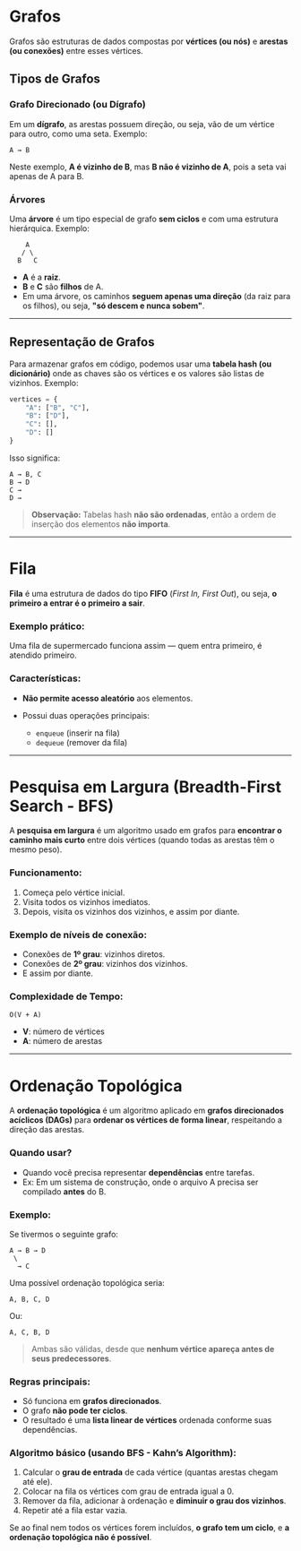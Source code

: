 # Grafos

Grafos são estruturas de dados compostas por **vértices (ou nós)** e **arestas (ou conexões)** entre esses vértices.

## Tipos de Grafos

### Grafo Direcionado (ou Dígrafo)

Em um **dígrafo**, as arestas possuem direção, ou seja, vão de um vértice para outro, como uma seta. Exemplo:

```
A → B
```

Neste exemplo, **A é vizinho de B**, mas **B não é vizinho de A**, pois a seta vai apenas de A para B.

### Árvores

Uma **árvore** é um tipo especial de grafo **sem ciclos** e com uma estrutura hierárquica. Exemplo:

```
    A
   / \
  B   C
```

* **A** é a **raiz**.
* **B** e **C** são **filhos** de A.
* Em uma árvore, os caminhos **seguem apenas uma direção** (da raiz para os filhos), ou seja, **"só descem e nunca sobem"**.

---

## Representação de Grafos

Para armazenar grafos em código, podemos usar uma **tabela hash (ou dicionário)** onde as chaves são os vértices e os valores são listas de vizinhos. Exemplo:

```python
vertices = {
    "A": ["B", "C"],
    "B": ["D"],
    "C": [],
    "D": []
}
```

Isso significa:

```
A → B, C  
B → D  
C →  
D →  
```

> **Observação:** Tabelas hash **não são ordenadas**, então a ordem de inserção dos elementos **não importa**.

---

# Fila

**Fila** é uma estrutura de dados do tipo **FIFO** (*First In, First Out*), ou seja, **o primeiro a entrar é o primeiro a sair**.

### Exemplo prático:

Uma fila de supermercado funciona assim — quem entra primeiro, é atendido primeiro.

### Características:

* **Não permite acesso aleatório** aos elementos.
* Possui duas operações principais:

  * `enqueue` (inserir na fila)
  * `dequeue` (remover da fila)

---

# Pesquisa em Largura (Breadth-First Search - BFS)

A **pesquisa em largura** é um algoritmo usado em grafos para **encontrar o caminho mais curto** entre dois vértices (quando todas as arestas têm o mesmo peso).

### Funcionamento:

1. Começa pelo vértice inicial.
2. Visita todos os vizinhos imediatos.
3. Depois, visita os vizinhos dos vizinhos, e assim por diante.

### Exemplo de níveis de conexão:

* Conexões de **1º grau**: vizinhos diretos.
* Conexões de **2º grau**: vizinhos dos vizinhos.
* E assim por diante.

### Complexidade de Tempo:

```
O(V + A)
```

* **V**: número de vértices
* **A**: número de arestas

---

# Ordenação Topológica

A **ordenação topológica** é um algoritmo aplicado em **grafos direcionados acíclicos (DAGs)** para **ordenar os vértices de forma linear**, respeitando a direção das arestas.

### Quando usar?

* Quando você precisa representar **dependências** entre tarefas.
* Ex: Em um sistema de construção, onde o arquivo A precisa ser compilado **antes** do B.

### Exemplo:

Se tivermos o seguinte grafo:

```
A → B → D
 \      
  → C
```

Uma possível ordenação topológica seria:

```
A, B, C, D
```

Ou:

```
A, C, B, D
```

> Ambas são válidas, desde que **nenhum vértice apareça antes de seus predecessores**.

### Regras principais:

* Só funciona em **grafos direcionados**.
* O grafo **não pode ter ciclos**.
* O resultado é uma **lista linear de vértices** ordenada conforme suas dependências.

### Algoritmo básico (usando BFS - Kahn’s Algorithm):

1. Calcular o **grau de entrada** de cada vértice (quantas arestas chegam até ele).
2. Colocar na fila os vértices com grau de entrada igual a 0.
3. Remover da fila, adicionar à ordenação e **diminuir o grau dos vizinhos**.
4. Repetir até a fila estar vazia.

Se ao final nem todos os vértices forem incluídos, **o grafo tem um ciclo**, e **a ordenação topológica não é possível**.
